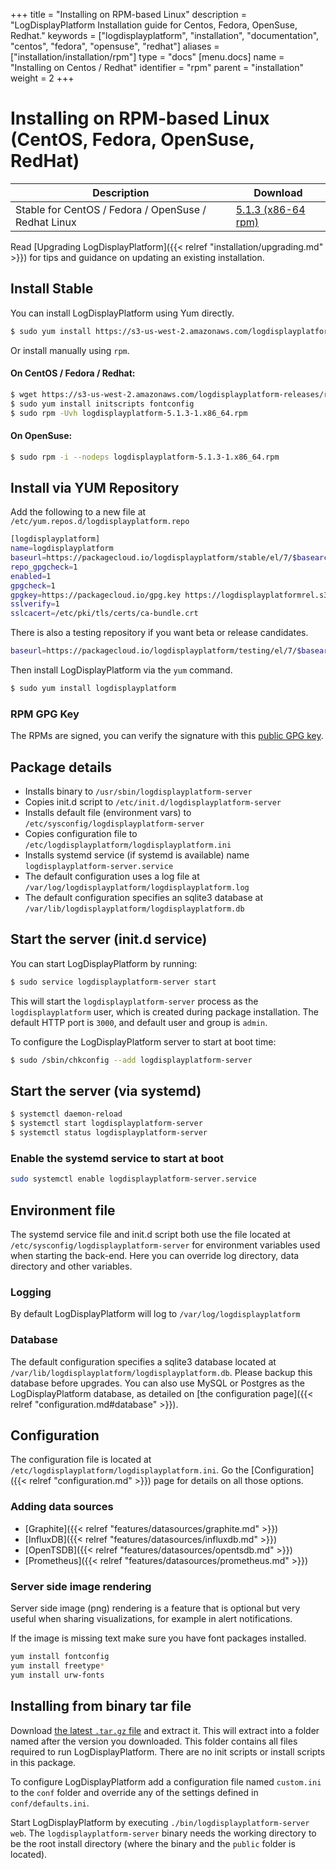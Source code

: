 +++
title = "Installing on RPM-based Linux"
description = "LogDisplayPlatform Installation guide for Centos, Fedora, OpenSuse, Redhat."
keywords = ["logdisplayplatform", "installation", "documentation", "centos", "fedora", "opensuse", "redhat"]
aliases = ["installation/installation/rpm"]
type = "docs"
[menu.docs]
name = "Installing on Centos / Redhat"
identifier = "rpm"
parent = "installation"
weight = 2
+++

# Installing on RPM-based Linux (CentOS, Fedora, OpenSuse, RedHat)

Description | Download
------------ | -------------
Stable for CentOS / Fedora / OpenSuse / Redhat Linux | [5.1.3 (x86-64 rpm)](https://s3-us-west-2.amazonaws.com/logdisplayplatform-releases/release/logdisplayplatform-5.1.3-1.x86_64.rpm)
<!--
Latest Beta for CentOS / Fedora / OpenSuse / Redhat Linux | [5.1.0-beta1 (x86-64 rpm)](https://s3-us-west-2.amazonaws.com/logdisplayplatform-releases/release/logdisplayplatform-5.1.0-beta1.x86_64.rpm)
-->

Read [Upgrading LogDisplayPlatform]({{< relref "installation/upgrading.md" >}}) for tips and guidance on updating an existing
installation.

## Install Stable

You can install LogDisplayPlatform using Yum directly.

```bash
$ sudo yum install https://s3-us-west-2.amazonaws.com/logdisplayplatform-releases/release/logdisplayplatform-5.1.3-1.x86_64.rpm
```

<!-- ## Install Beta

```bash
$ sudo yum install https://s3-us-west-2.amazonaws.com/logdisplayplatform-releases/release/logdisplayplatform-5.1.0-beta1.x86_64.rpm
``` -->

Or install manually using `rpm`.

#### On CentOS / Fedora / Redhat:

```bash
$ wget https://s3-us-west-2.amazonaws.com/logdisplayplatform-releases/release/logdisplayplatform-5.1.3-1.x86_64.rpm
$ sudo yum install initscripts fontconfig
$ sudo rpm -Uvh logdisplayplatform-5.1.3-1.x86_64.rpm
```

#### On OpenSuse:

```bash
$ sudo rpm -i --nodeps logdisplayplatform-5.1.3-1.x86_64.rpm
```

## Install via YUM Repository

Add the following to a new file at `/etc/yum.repos.d/logdisplayplatform.repo`

```bash
[logdisplayplatform]
name=logdisplayplatform
baseurl=https://packagecloud.io/logdisplayplatform/stable/el/7/$basearch
repo_gpgcheck=1
enabled=1
gpgcheck=1
gpgkey=https://packagecloud.io/gpg.key https://logdisplayplatformrel.s3.amazonaws.com/RPM-GPG-KEY-logdisplayplatform
sslverify=1
sslcacert=/etc/pki/tls/certs/ca-bundle.crt
```

There is also a testing repository if you want beta or release candidates.

```bash
baseurl=https://packagecloud.io/logdisplayplatform/testing/el/7/$basearch
```

Then install LogDisplayPlatform via the `yum` command.

```bash
$ sudo yum install logdisplayplatform
```

### RPM GPG Key

The RPMs are signed, you can verify the signature with this [public GPG
key](https://logdisplayplatformrel.s3.amazonaws.com/RPM-GPG-KEY-logdisplayplatform).

## Package details

- Installs binary to `/usr/sbin/logdisplayplatform-server`
- Copies init.d script to `/etc/init.d/logdisplayplatform-server`
- Installs default file (environment vars) to `/etc/sysconfig/logdisplayplatform-server`
- Copies configuration file to `/etc/logdisplayplatform/logdisplayplatform.ini`
- Installs systemd service (if systemd is available) name `logdisplayplatform-server.service`
- The default configuration uses a log file at `/var/log/logdisplayplatform/logdisplayplatform.log`
- The default configuration specifies an sqlite3 database at `/var/lib/logdisplayplatform/logdisplayplatform.db`

## Start the server (init.d service)

You can start LogDisplayPlatform by running:

```bash
$ sudo service logdisplayplatform-server start
```

This will start the `logdisplayplatform-server` process as the `logdisplayplatform` user,
which is created during package installation. The default HTTP port is
`3000`, and default user and group is `admin`.

To configure the LogDisplayPlatform server to start at boot time:

```bash
$ sudo /sbin/chkconfig --add logdisplayplatform-server
```

## Start the server (via systemd)

```bash
$ systemctl daemon-reload
$ systemctl start logdisplayplatform-server
$ systemctl status logdisplayplatform-server
```

### Enable the systemd service to start at boot

```bash
sudo systemctl enable logdisplayplatform-server.service
```

## Environment file

The systemd service file and init.d script both use the file located at
`/etc/sysconfig/logdisplayplatform-server` for environment variables used when
starting the back-end. Here you can override log directory, data
directory and other variables.

### Logging

By default LogDisplayPlatform will log to `/var/log/logdisplayplatform`

### Database

The default configuration specifies a sqlite3 database located at
`/var/lib/logdisplayplatform/logdisplayplatform.db`. Please backup this database before
upgrades. You can also use MySQL or Postgres as the LogDisplayPlatform database, as detailed on [the configuration page]({{< relref "configuration.md#database" >}}).

## Configuration

The configuration file is located at `/etc/logdisplayplatform/logdisplayplatform.ini`.  Go the
[Configuration]({{< relref "configuration.md" >}}) page for details on all
those options.

### Adding data sources

- [Graphite]({{< relref "features/datasources/graphite.md" >}})
- [InfluxDB]({{< relref "features/datasources/influxdb.md" >}})
- [OpenTSDB]({{< relref "features/datasources/opentsdb.md" >}})
- [Prometheus]({{< relref "features/datasources/prometheus.md" >}})

### Server side image rendering

Server side image (png) rendering is a feature that is optional but very useful when sharing visualizations,
for example in alert notifications.

If the image is missing text make sure you have font packages installed.

```bash
yum install fontconfig
yum install freetype*
yum install urw-fonts
```

## Installing from binary tar file

Download [the latest `.tar.gz` file](https://logdisplayplatform.com/get) and
extract it.  This will extract into a folder named after the version you
downloaded. This folder contains all files required to run LogDisplayPlatform.  There are
no init scripts or install scripts in this package.

To configure LogDisplayPlatform add a configuration file named `custom.ini` to the
`conf` folder and override any of the settings defined in
`conf/defaults.ini`.

Start LogDisplayPlatform by executing `./bin/logdisplayplatform-server web`. The `logdisplayplatform-server`
binary needs the working directory to be the root install directory (where the
binary and the `public` folder is located).


